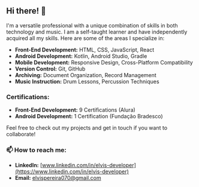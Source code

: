## Hi there! 👋

I'm a versatile professional with a unique combination of skills in both technology and music. I am a self-taught learner and have independently acquired all my skills. Here are some of the areas I specialize in:

- **Front-End Development:** HTML, CSS, JavaScript, React
- **Android Development:** Kotlin, Android Studio, Gradle
- **Mobile Development:** Responsive Design, Cross-Platform Compatibility
- **Version Control:** Git, GitHub
- **Archiving:** Document Organization, Record Management
- **Music Instruction:** Drum Lessons, Percussion Techniques

### Certifications:
- **Front-End Development:** 9 Certifications (Alura)
- **Android Development:** 1 Certification (Fundação Bradesco)

Feel free to check out my projects and get in touch if you want to collaborate!

### 📫 How to reach me:
- **LinkedIn:** [www.linkedin.com/in/elvis-developer](https://www.linkedin.com/in/elvis-developer)
- **Email:** [elvispereira070@gmail.com](mailto:elvispereira070@gmail.com)
